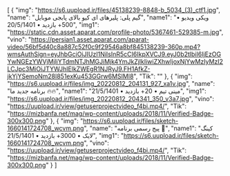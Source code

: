 [
  {
    "img": "https://s6.uupload.ir/files/45138239-8848-b_5034_(3)_ctf1.jpg",
    "name": "گیم پلی: پلیرهای ای کیو بالای پابجی موبایل",
    "name1": "ویکی ویدیو • 500+ بازدید • 20/5/1401",
    "img1": "https://static.cdn.asset.aparat.com/profile-photo/5367461-529385-m.jpg",
    "vino": "https://persian1.asset.aparat.com/aparat-video/56bf5d40c8a887c52f0c9f29546a8bf845138239-360p.mp4?wmsAuthSign=eyJhbGciOiJIUzI1NiIsInR5cCI6IkpXVCJ9.eyJ0b2tlbiI6IjEzOGYwNGEzYWVjMjliYTdmNTJhMGJiMjk4YmJkZjlkIiwiZXhwIjoxNjYwMzIyMzI2LCJpc3MiOiJTYWJhIElkZWEgR1NJRyJ9.FH1AfkZ-jkYjYSemoNm28l851exKu453GGrw6MSIMl8",
    "Tik": ""
  },
  {
    "img": "https://s6.uupload.ir/files/img_20220812_204131_927_xa1v.jpg",
    "name": "برنامه جدید ما 🔥🔥",
    "name1": "مینی تیم • 20+ بازدید • 21/5/1401",
    "img1": "https://s6.uupload.ir/files/img_20220812_204341_350_v3a7.jpg",
    "vino": "https://uupload.ir/view/getuserprojectvideo_f4bi.mp4/",
    "Tik": "https://mizbanfa.net/mag/wp-content/uploads/2018/11/Verified-Badge-300x300.png"
  },
  {
    "img": "https://s6.uupload.ir/files/sketch-1660141724708_wcvm.png",
    "name": "پیج رسمی برنامه 🤝",
    "name1": "کینگ لایک • 3000+ بازدید • 21/5/1401",
    "img1": "https://s6.uupload.ir/files/sketch-1660141724708_wcvm.png",
    "vino": "https://uupload.ir/view/getuserprojectvideo_f4bi.mp4/",
    "Tik": "https://mizbanfa.net/mag/wp-content/uploads/2018/11/Verified-Badge-300x300.png"
  }
]
